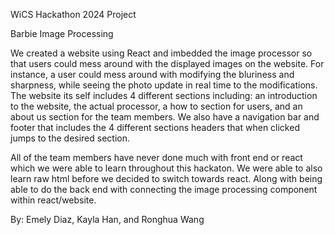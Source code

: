 WiCS Hackathon 2024 Project 


Barbie Image Processing 

We created a website using React and imbedded the image processor so that users could mess around with the displayed images on the website. For instance, a user could mess around with modifying the bluriness and sharpness, while seeing the photo update in real time to the modifications. The website its self includes 4 different sections including: an introduction to the website, the actual processor, a how to section for users, and an about us section for the team members. We also have a navigation bar and footer that includes the 4 different sections headers that when clicked jumps to the desired section.  

All of the team members have never done much with front end or react which we were able to learn throughout this hackaton. We were able to also learn raw html before we decided to switch towards react. Along with being able to do the back end with connecting the image processing component within react/website. 

By: Emely Diaz, Kayla Han, and Ronghua Wang